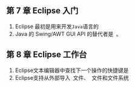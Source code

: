 ## 第 7 章 Eclipse 入门

1. Eclipse 最初是用来开发`Java`语言的
2. Java 的 Swing/AWT GUI API 的替代者是` `。

## 第 8 章 Eclipse 工作台

1. Eclipse文本编辑器中查找下一个操作的快捷键是` `
2. Eclipse支持从外部导入` `文件、` `文件和文件系统